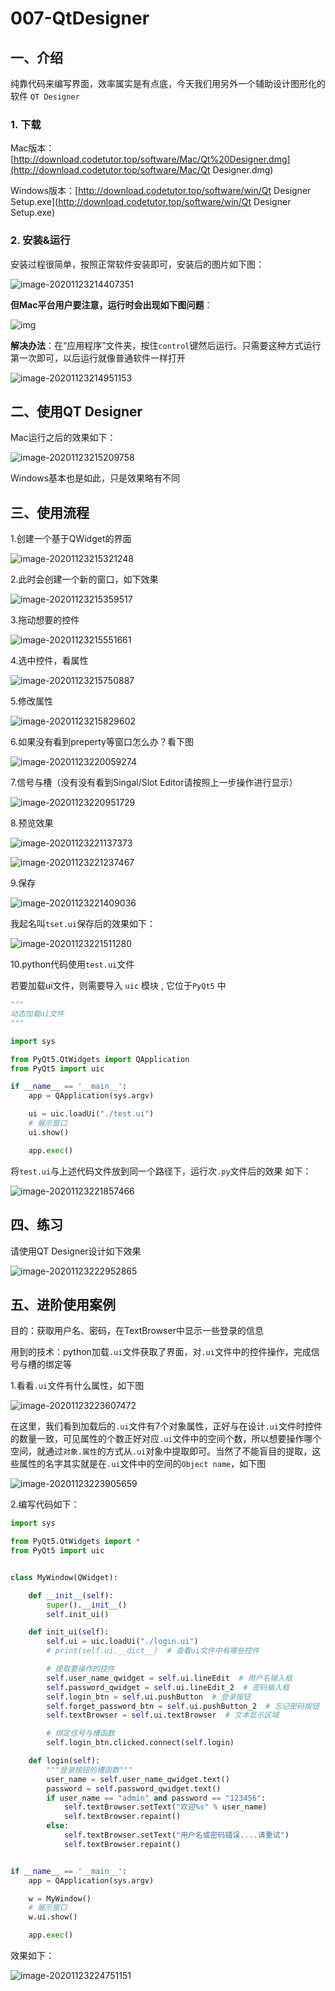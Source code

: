 # 007-QtDesigner

## 一、介绍

纯靠代码来编写界面，效率属实是有点底，今天我们用另外一个辅助设计图形化的软件 `QT Designer`

### 1. 下载

Mac版本：[http://download.codetutor.top/software/Mac/Qt%20Designer.dmg](http://download.codetutor.top/software/Mac/Qt Designer.dmg)

Windows版本：[http://download.codetutor.top/software/win/Qt Designer Setup.exe](http://download.codetutor.top/software/win/Qt Designer Setup.exe)

### 2. 安装&运行

安装过程很简单，按照正常软件安装即可，安装后的图片如下图：

![image-20201123214407351](007-QtDesigner.assets/image-20201123214407351.png)

**但Mac平台用户要注意，运行时会出现如下图问题**：

![img](007-QtDesigner.assets/234234234234234.png)

**解决办法**：在“应用程序”文件夹，按住`control`键然后运行。只需要这种方式运行第一次即可，以后运行就像普通软件一样打开

![image-20201123214951153](007-QtDesigner.assets/image-20201123214951153.png)

## 二、使用QT Designer

Mac运行之后的效果如下：

![image-20201123215209758](007-QtDesigner.assets/image-20201123215209758.png)

Windows基本也是如此，只是效果略有不同

## 三、使用流程

1.创建一个基于QWidget的界面

![image-20201123215321248](007-QtDesigner.assets/image-20201123215321248.png)

2.此时会创建一个新的窗口，如下效果

![image-20201123215359517](007-QtDesigner.assets/image-20201123215359517.png)

3.拖动想要的控件

![image-20201123215551661](007-QtDesigner.assets/image-20201123215551661.png)

4.选中控件，看属性

![image-20201123215750887](007-QtDesigner.assets/image-20201123215750887.png)

5.修改属性

![image-20201123215829602](007-QtDesigner.assets/image-20201123215829602.png)

6.如果没有看到preperty等窗口怎么办？看下图

![image-20201123220059274](007-QtDesigner.assets/image-20201123220059274.png)

7.信号与槽（没有没有看到Singal/Slot Editor请按照上一步操作进行显示）

![image-20201123220951729](007-QtDesigner.assets/image-20201123220951729.png)

8.预览效果

![image-20201123221137373](007-QtDesigner.assets/image-20201123221137373.png)

![image-20201123221237467](007-QtDesigner.assets/image-20201123221237467.png)

9.保存

![image-20201123221409036](007-QtDesigner.assets/image-20201123221409036.png)

我起名叫`tset.ui`保存后的效果如下：

![image-20201123221511280](007-QtDesigner.assets/image-20201123221511280.png)

10.python代码使用`test.ui`文件

若要加载ui文件，则需要导入 `uic` 模块 , 它位于`PyQt5` 中

```python
"""
动态加载ui文件
"""

import sys

from PyQt5.QtWidgets import QApplication
from PyQt5 import uic

if __name__ == '__main__':
    app = QApplication(sys.argv)

    ui = uic.loadUi("./test.ui")
    # 展示窗口
    ui.show()

    app.exec()
```

将`test.ui`与上述代码文件放到同一个路径下，运行次`.py`文件后的效果 如下：

![image-20201123221857466](007-QtDesigner.assets/image-20201123221857466.png)

## 四、练习

请使用QT Designer设计如下效果

![image-20201123222952865](007-QtDesigner.assets/image-20201123222952865.png)

## 五、进阶使用案例

目的：获取用户名、密码，在TextBrowser中显示一些登录的信息

用到的技术：python加载`.ui`文件获取了界面，对`.ui`文件中的控件操作，完成信号与槽的绑定等

1.看看`.ui`文件有什么属性，如下图

![image-20201123223607472](007-QtDesigner.assets/image-20201123223607472.png)

在这里，我们看到加载后的`.ui`文件有7个对象属性，正好与在设计`.ui`文件时控件的数量一致，可见属性的个数正好对应`.ui`文件中的空间个数，所以想要操作哪个空间，就通过`对象.属性`的方式从`.ui`对象中提取即可。当然了不能盲目的提取，这些属性的名字其实就是在`.ui`文件中的空间的`Object name`，如下图

![image-20201123223905659](007-QtDesigner.assets/image-20201123223905659.png)

2.编写代码如下：

```python
import sys

from PyQt5.QtWidgets import *
from PyQt5 import uic


class MyWindow(QWidget):

    def __init__(self):
        super().__init__()
        self.init_ui()

    def init_ui(self):
        self.ui = uic.loadUi("./login.ui")
        # print(self.ui.__dict__)  # 查看ui文件中有哪些控件

        # 提取要操作的控件
        self.user_name_qwidget = self.ui.lineEdit  # 用户名输入框
        self.password_qwidget = self.ui.lineEdit_2  # 密码输入框
        self.login_btn = self.ui.pushButton  # 登录按钮
        self.forget_password_btn = self.ui.pushButton_2  # 忘记密码按钮
        self.textBrowser = self.ui.textBrowser  # 文本显示区域

        # 绑定信号与槽函数
        self.login_btn.clicked.connect(self.login)

    def login(self):
        """登录按钮的槽函数"""
        user_name = self.user_name_qwidget.text()
        password = self.password_qwidget.text()
        if user_name == "admin" and password == "123456":
            self.textBrowser.setText("欢迎%s" % user_name)
            self.textBrowser.repaint()
        else:
            self.textBrowser.setText("用户名或密码错误....请重试")
            self.textBrowser.repaint()


if __name__ == '__main__':
    app = QApplication(sys.argv)

    w = MyWindow()
    # 展示窗口
    w.ui.show()

    app.exec()
```

效果如下：

![image-20201123224751151](007-QtDesigner.assets/image-20201123224751151.png)